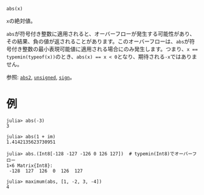 ```
abs(x)
```

`x`の絶対値。

`abs`が符号付き整数に適用されると、オーバーフローが発生する可能性があり、その結果、負の値が返されることがあります。このオーバーフローは、`abs`が符号付き整数の最小表現可能値に適用される場合にのみ発生します。つまり、`x == typemin(typeof(x))`のとき、`abs(x) == x < 0`となり、期待される`-x`ではありません。

参照: [`abs2`](@ref), [`unsigned`](@ref), [`sign`](@ref)。

# 例

```jldoctest
julia> abs(-3)
3

julia> abs(1 + im)
1.4142135623730951

julia> abs.(Int8[-128 -127 -126 0 126 127])  # typemin(Int8)でオーバーフロー
1×6 Matrix{Int8}:
 -128  127  126  0  126  127

julia> maximum(abs, [1, -2, 3, -4])
4
```
